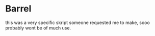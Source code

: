 # Barrel
this was a very specific skript someone requested me to make, sooo probably wont be of much use.
